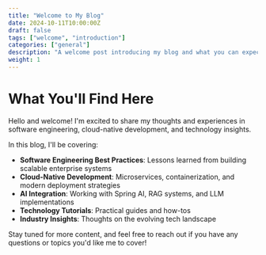 ```yaml
---
title: "Welcome to My Blog"
date: 2024-10-11T10:00:00Z
draft: false
tags: ["welcome", "introduction"]
categories: ["general"]
description: "A welcome post introducing my blog and what you can expect to find here."
weight: 1
---
```

# What You'll Find Here

Hello and welcome! I'm excited to share my thoughts and experiences in software engineering, cloud-native development, and technology insights.

In this blog, I'll be covering:

- **Software Engineering Best Practices**: Lessons learned from building scalable enterprise systems
- **Cloud-Native Development**: Microservices, containerization, and modern deployment strategies
- **AI Integration**: Working with Spring AI, RAG systems, and LLM implementations
- **Technology Tutorials**: Practical guides and how-tos
- **Industry Insights**: Thoughts on the evolving tech landscape

Stay tuned for more content, and feel free to reach out if you have any questions or topics you'd like me to cover!
